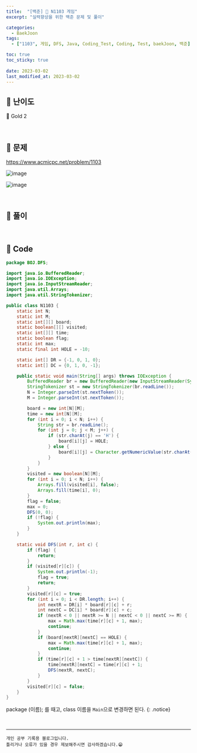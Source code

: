 ```yaml
---
title:  "[백준] 🥇 N1103 게임"
excerpt: "실력향상을 위한 백준 문제 및 풀이"

categories:
  - BaekJoon
tags:
  - ["1103", 게임, DFS, Java, Coding_Test, Coding, Test, baekJoon, 백준]

toc: true
toc_sticky: true
 
date: 2023-03-02
last_modified_at: 2023-03-02
---
```


## 📌 난이도

  🥇 Gold 2

<br>

## 📌 문제

<https://www.acmicpc.net/problem/1103>


![image](https://user-images.githubusercontent.com/37824506/222328690-d6c9fc4b-f623-462c-9e59-6878948c05ed.png)

![image](https://user-images.githubusercontent.com/37824506/222328654-0f5eb26e-b453-4d59-bbae-d6f3a2f31596.png)


<br>

## 📌 풀이



<br>

## 📌 Code

```java
package BOJ.DFS;

import java.io.BufferedReader;
import java.io.IOException;
import java.io.InputStreamReader;
import java.util.Arrays;
import java.util.StringTokenizer;

public class N1103 {
    static int N;
    static int M;
    static int[][] board;
    static boolean[][] visited;
    static int[][] time;
    static boolean flag;
    static int max;
    static final int HOLE = -10;

    static int[] DR = {-1, 0, 1, 0};
    static int[] DC = {0, 1, 0, -1};

    public static void main(String[] args) throws IOException {
        BufferedReader br = new BufferedReader(new InputStreamReader(System.in));
        StringTokenizer st = new StringTokenizer(br.readLine());
        N = Integer.parseInt(st.nextToken());
        M = Integer.parseInt(st.nextToken());

        board = new int[N][M];
        time = new int[N][M];
        for (int i = 0; i < N; i++) {
            String str = br.readLine();
            for (int j = 0; j < M; j++) {
                if (str.charAt(j) == 'H') {
                    board[i][j] = HOLE;
                } else {
                    board[i][j] = Character.getNumericValue(str.charAt(j));
                }
            }
        }
        visited = new boolean[N][M];
        for (int i = 0; i < N; i++) {
            Arrays.fill(visited[i], false);
            Arrays.fill(time[i], 0);
        }
        flag = false;
        max = 0;
        DFS(0, 0);
        if (!flag) {
            System.out.println(max);
        }
    }

    static void DFS(int r, int c) {
        if (flag) {
            return;
        }
        if (visited[r][c]) {
            System.out.println(-1);
            flag = true;
            return;
        }
        visited[r][c] = true;
        for (int i = 0; i < DR.length; i++) {
            int nextR = DR[i] * board[r][c] + r;
            int nextC = DC[i] * board[r][c] + c;
            if (nextR < 0 || nextR >= N || nextC < 0 || nextC >= M) {
                max = Math.max(time[r][c] + 1, max);
                continue;
            }
            if (board[nextR][nextC] == HOLE) {
                max = Math.max(time[r][c] + 1, max);
                continue;
            }
            if (time[r][c] + 1 > time[nextR][nextC]) {
                time[nextR][nextC] = time[r][c] + 1;
                DFS(nextR, nextC);
            }
        }
        visited[r][c] = false;
    }
}
```


package (이름); 를 때고, class 이름을 `Main`으로 변경하면 된다.
{: .notice} 


<br>


***
    개인 공부 기록용 블로그입니다.
    틀리거나 오류가 있을 경우 제보해주시면 감사하겠습니다.😁